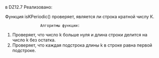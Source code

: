 в DZ12.7 Реализовано:

Функция isKPeriodic() проверяет, является ли строка кратной числу К. 

                    Алгоритмы функции:
1. Проверяет, что число k больше нуля и длина строки делится на число k без остатка.
2. Проверяет, что каждая подстрока длины k в строке равна первой подстроке.
